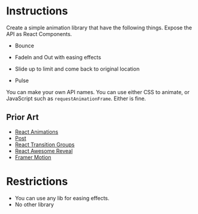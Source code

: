 # Instructions

Create a simple animation library that have the following things. Expose the API as React Components.

- Bounce
- FadeIn and Out with easing effects

- Slide up to limit and come back to original location
- Pulse

You can make your own API names. You can use either CSS to animate, or JavaScript such as `requestAnimationFrame`. Either is fine.

## Prior Art
- [React Animations](https://www.npmjs.com/package/react-animations)
- [Post](https://popmotion.io/pose/api/)
- [React Transition Groups](https://www.npmjs.com/package/react-transition-group)
- [React Awesome Reveal](https://www.npmjs.com/package/react-awesome-reveal)
- [Framer Motion](https://www.framer.com/motion/)

# Restrictions
- You can use any lib for easing effects. 
- No other library